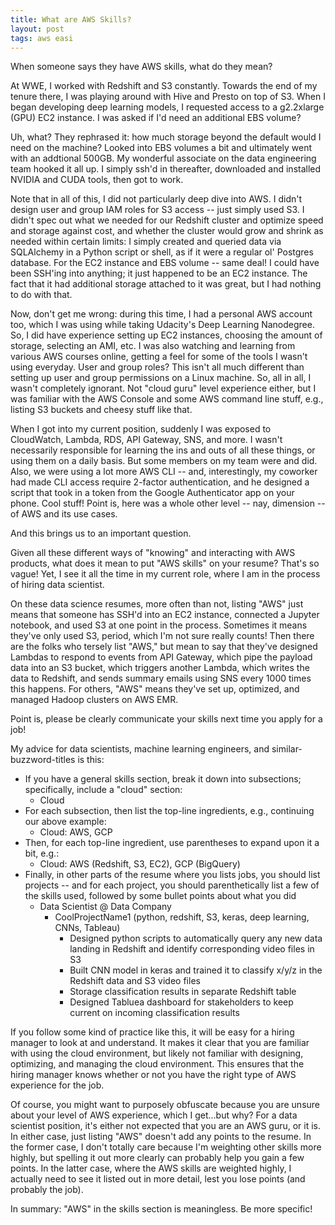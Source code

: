 ```yaml
---
title: What are AWS Skills?
layout: post
tags: aws easi
---
```


When someone says they have AWS skills, what do they mean?

At WWE, I worked with Redshift and S3 constantly.  Towards the end of my tenure there, I was playing
around with Hive and Presto on top of S3.  When I began developing deep learning models, I 
requested access to a g2.2xlarge (GPU) EC2 instance. I was asked if I'd need an additional
EBS volume?  

Uh, what?  They rephrased it: how much storage beyond the default would I need
on the machine?  Looked into EBS volumes a bit and ultimately went with an addtional 500GB.  My 
wonderful associate on the data engineering team hooked it all up.  I simply ssh'd in 
thereafter, downloaded and installed NVIDIA and CUDA tools, then got to work.  

Note that in all of this, I did not particularly deep dive into AWS.  I didn't design user
and group IAM roles for S3 access -- just simply used S3.  I didn't spec out what
we needed for our Redshift cluster and optimize speed and storage against cost, and whether
the cluster would grow and shrink as needed within certain limits: I simply created and
queried data via SQLAlchemy in a Python script or shell, as if it were a regular ol'
Postgres database.  For the EC2 instance and EBS volume -- same deal!  I could have been
SSH'ing into anything; it just happened to be an EC2 instance.  The fact that it had
additional storage attached to it was great, but I had nothing to do with that.

Now, don't get me wrong: during this time, I had a personal AWS account too, which I was using
while taking Udacity's Deep Learning Nanodegree.  So, I did have experience setting up
EC2 instances, choosing the amount of storage, selecting an AMI, etc.  I was also watching
and learning from various AWS courses online, getting a feel for some of the tools I wasn't
using everyday.  User and group roles?  This isn't all much different than setting up user 
and group permissions on a Linux machine.  So, all in all, I wasn't completely ignorant.  Not 
"cloud guru" level experience either, but I was familiar with the AWS Console and 
some AWS command line stuff, e.g., listing S3 buckets and cheesy stuff like that.  

When I got into my current position, suddenly I was exposed to CloudWatch, Lambda, 
RDS, API Gateway, SNS, and more.  I wasn't necessarily responsible for learning the
ins and outs of all these things, or using them on a daily basis.  But some members on
my team were and did. Also, we were using a lot more AWS CLI -- and, interestingly, my
coworker had made CLI access require 2-factor authentication, and he designed a script
that took in a token from the Google Authenticator app on your phone.  Cool stuff!  Point is,
here was a whole other level -- nay, dimension -- of AWS and its use cases.  

And this brings us to an important question.

Given all these different ways of "knowing" and interacting with AWS products, what does it 
mean to put "AWS skills" on your resume?  That's
so vague!  Yet, I see it all the time in my current role, where I am in the process of hiring data 
scientist.

On these data science resumes, more often than not, listing "AWS"  just means that
someone has SSH'd into an EC2 instance, connected a Jupyter notebook, and used S3 at
one point in the process.  Sometimes it means they've only used S3, period, which I'm not sure
really counts!  Then there are the
folks who tersely list "AWS," but mean to say that they've designed Lambdas to respond to events 
from API Gateway, which pipe the payload data into an S3 bucket, which triggers another Lambda, which 
writes the data to Redshift, and sends summary emails using SNS every 1000 times this happens. For others, 
"AWS" means they've set up, optimized, and managed Hadoop clusters on AWS EMR.  

Point is, please be clearly communicate your skills next time you apply for a job!

My advice for data scientists, machine learning engineers, and similar-buzzword-titles is this:
* If you have a general skills section, break it down into subsections; specifically, include a "cloud" section:
  - Cloud
* For each subsection, then list the top-line ingredients, e.g., continuing our above example:
  - Cloud: AWS, GCP
* Then, for each top-line ingredient, use parentheses to expand upon it a bit, e.g.:
  - Cloud: AWS (Redshift, S3, EC2), GCP (BigQuery)
* Finally, in other parts of the resume where you lists jobs, you should list projects -- and for each project,
  you should parenthetically list a few of the skills used, followed by some bullet points about what you did
  - Data Scientist @ Data Company
    * CoolProjectName1 (python, redshift, S3, keras, deep learning, CNNs, Tableau)
      - Designed python scripts to automatically query any new data landing in Redshift and identify 
        corresponding video files in S3
      - Built CNN model in keras and trained it to classify x/y/z in the Redshift data and S3 video files
      - Storage classification results in separate Redshift table
      - Designed Tabluea dashboard for stakeholders to keep current on incoming classification results
 
If you follow some kind of practice like this, it will be easy for a hiring manager to look at and 
understand.  It makes it clear that you are familiar with using the cloud environment, but likely not
familiar with designing, optimizing, and managing the cloud environment.  This ensures that the hiring 
manager knows whether or not you have the right type of AWS experience for the job.

Of course, you might want to purposely obfuscate because you are unsure about your level
of AWS experience, which I get...but why?  For a data scientist position, it's either not expected
that you are an AWS guru, or it is. In either case, just listing "AWS" doesn't add any points to
the resume.  In the former case, I don't totally care because I'm weighting other skills more highly,
but spelling it out more clearly can probably help you gain a few points.  In the latter case, where
the AWS skills are weighted highly, I actually need to see it listed out in more detail, lest you 
lose points (and probably the job).  

In summary: "AWS" in the skills section is meaningless.  Be more specific!


